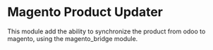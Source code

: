 Magento Product Updater
=======================

This module add the ability to synchronize the product from odoo to magento, using the magento_bridge module.

